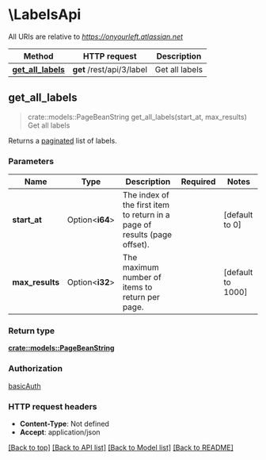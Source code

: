 # \LabelsApi

All URIs are relative to *https://onyourleft.atlassian.net*

Method | HTTP request | Description
------------- | ------------- | -------------
[**get_all_labels**](LabelsApi.md#get_all_labels) | **get** /rest/api/3/label | Get all labels



## get_all_labels

> crate::models::PageBeanString get_all_labels(start_at, max_results)
Get all labels

Returns a [paginated](#pagination) list of labels.

### Parameters


Name | Type | Description  | Required | Notes
------------- | ------------- | ------------- | ------------- | -------------
**start_at** | Option<**i64**> | The index of the first item to return in a page of results (page offset). |  |[default to 0]
**max_results** | Option<**i32**> | The maximum number of items to return per page. |  |[default to 1000]

### Return type

[**crate::models::PageBeanString**](PageBeanString.md)

### Authorization

[basicAuth](../README.md#basicAuth)

### HTTP request headers

- **Content-Type**: Not defined
- **Accept**: application/json

[[Back to top]](#) [[Back to API list]](../README.md#documentation-for-api-endpoints) [[Back to Model list]](../README.md#documentation-for-models) [[Back to README]](../README.md)

